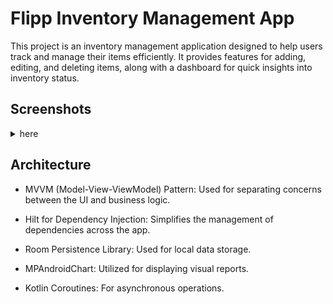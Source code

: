 # Flipp Inventory Management App
This project is an inventory management application designed to help users track and manage their items efficiently. 
It provides features for adding, editing, and deleting items, along with a dashboard for quick insights into inventory status.
## Screenshots
<details>
<summary>here</summary>
<table>
<tr>
<th><img alt="home_scren.png" src="ss%2Fhome_scren.png" width="300"/></th>
<th><img alt="splash_light.png" src="ss%2Fsplash_light.png" width="300"/></th>
<th><img alt="dashboard_1.png" src="ss%2Fdashboard_1.png" width="300"/></th>
<th><img alt="dashboard_2.png" src="ss%2Fdashboard_2.png" width="300"/></th></tr>

<tr>
<th>Home Screen</th>
<th>Splash Screen</th>
<th>DashBoard</th>
<th>DashBoard</th>
</tr>

<tr>
<th><img alt="item_list1.png" src="ss%2Fitem_list1.png" width="300"/></th>
<th><img alt="product_detail1.png" src="ss%2Fproduct_detail1.png" width="300"/></th>
<th><img alt="delete_item1.png" src="ss%2Fdelete_item1.png" width="300"/></th>
<th><img alt="delete_item2.png" src="ss%2Fdelete_item2.png" width="300"/></th></tr> 

<tr>
<th>Item List</th>
<th>Product Details</th>
<th>Delete Item</th>
<th>Delete Item</th>
</tr>

<tr>
<th><img alt="edit_item.png" src="ss%2Fedit_item.png" width="300"/></th>
<th><img alt="edit2.png" src="ss%2Fedit2.png" width="300"/></th>
<th><img alt="edit3.png" src="ss%2Fedit3.png" width="300"/></th>
<th><img alt="edit4.png" src="ss%2Fedit4.png" width="300"/></th>
</tr>

<tr>
<th>Edit Item</th>
<th>Edit Item</th>
<th>Edit Item</th>
<th>Edit Item</th>
</tr> 

<tr>
<th><img alt="addItem1.png" src="ss%2FaddItem1.png" width="300"/></th>
<th><img alt="addItem1.png" src="ss%2FaddItem1.png" width="300"/></th>
<th><img alt="addItem2.png" src="ss%2FaddItem2.png" width="300"/></th>
<th><img alt="add_item3.png" src="ss%2Fadd_item3.png" width="300"/></th></tr>

<tr>
<th>Add Item</th>
<th>Add Item</th>
<th>Add Item</th>
<th>Add Item</th>
</tr>

<tr>
<th><img alt="report1.png" src="ss%2Freport1.png" width="300"/></th>
<th><img alt="offline.png" src="ss%2Foffline.png" width="300"/></th>
<th><img alt="add_item_err.png" src="ss%2Fadd_item_err.png" width="300"/></th>
<th><img alt="splash_dark.png" src="ss%2Fsplash_dark.png" width="300"/></th></tr>

<tr>
<th>Report Screen</th>
<th>OffLine Mode</th>
<th>Input Validation</th>
<th>Dark Mode</th>
</tr>

<tr>
<th><img alt="dashboard_dark1.png" src="ss%2Fdashboard_dark1.png" width="300"/></th>
<th><img alt="item_list_dark.png" src="ss%2Fitem_list_dark.png" width="300"/></th>
<th><img alt="add_item_dark.png" src="ss%2Fadd_item_dark.png" width="300"/></th>
<th><img alt="reports_dark.png" src="ss%2Freports_dark.png" width="300"/></th></tr>

<tr>
<th>Dark Mode</th>
<th>Dark Mode</th>
<th>Dark Mode</th>
<th>Dark Mode</th>
</tr>

</table>

</details>


## Architecture
- MVVM (Model-View-ViewModel) Pattern: Used for separating concerns between the UI and business logic.

- Hilt for Dependency Injection: Simplifies the management of dependencies across the app.

- Room Persistence Library: Used for local data storage.

- MPAndroidChart: Utilized for displaying visual reports.

- Kotlin Coroutines: For asynchronous operations.

